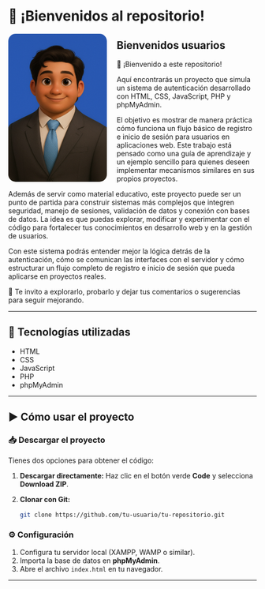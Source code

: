 # 👋 ¡Bienvenidos al repositorio!
<img src="/imagen_presentacion.png" alt="Presentación" width="200" align="left" style="margin-right:20px; border-radius:15px;">  

## Bienvenidos usuarios
👋 ¡Bienvenido a este repositorio!

Aquí encontrarás un proyecto que simula un sistema de autenticación desarrollado con
HTML, CSS, JavaScript, PHP y phpMyAdmin.

El objetivo es mostrar de manera práctica cómo funciona un flujo básico de registro e inicio de sesión para usuarios en aplicaciones web. Este trabajo está pensado como una guía de aprendizaje y un ejemplo sencillo para quienes deseen implementar mecanismos similares en sus propios proyectos.

Además de servir como material educativo, este proyecto puede ser un punto de partida para construir sistemas más complejos que integren seguridad, manejo de sesiones, validación de datos y conexión con bases de datos. La idea es que puedas explorar, modificar y experimentar con el código para fortalecer tus conocimientos en desarrollo web y en la gestión de usuarios.

Con este sistema podrás entender mejor la lógica detrás de la autenticación, cómo se comunican las interfaces con el servidor y cómo estructurar un flujo completo de registro e inicio de sesión que pueda aplicarse en proyectos reales.

🚀 Te invito a explorarlo, probarlo y dejar tus comentarios o sugerencias para seguir mejorando.

---
## 📂 Tecnologías utilizadas
* HTML
* CSS
* JavaScript
* PHP
* phpMyAdmin
---
## ▶️ Cómo usar el proyecto

### 📥 Descargar el proyecto

Tienes dos opciones para obtener el código:

1. **Descargar directamente:**
   Haz clic en el botón verde **Code** y selecciona **Download ZIP**.

2. **Clonar con Git:**

   ```bash
   git clone https://github.com/tu-usuario/tu-repositorio.git
   ```

### ⚙️ Configuración

1. Configura tu servidor local (XAMPP, WAMP o similar).
2. Importa la base de datos en **phpMyAdmin**.
3. Abre el archivo `index.html` en tu navegador.

---
